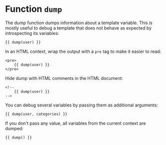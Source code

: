 Function `dump`
==============

The dump function dumps information about a template variable. 
This is mostly useful to debug a template that does not behave as expected by introspecting its variables:


```twig
{{ dump(user) }}
```

In an HTML context, wrap the output with a `pre` tag to make it easier to read:

```twig
<pre>
    {{ dump(user) }}
</pre>
```

Hide dump with HTML comments in the HTML document:

```twig
<!--
    {{ dump(user) }}
-->
```

You can debug several variables by passing them as additional arguments:

```twig
{{ dump(user, categories) }}
```

If you don't pass any value, all variables from the current context are dumped:

```twig
{{ dump() }}
```